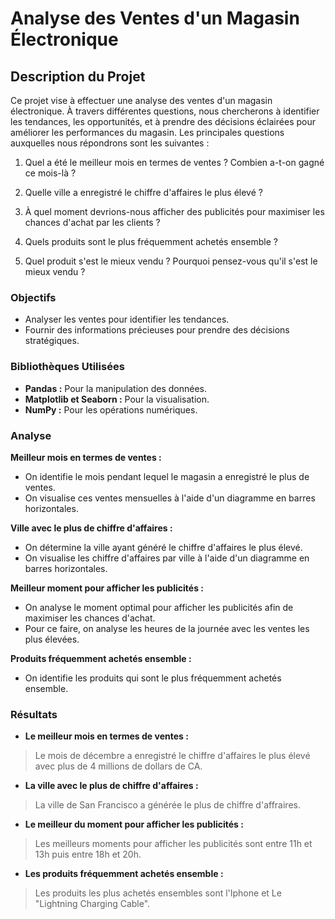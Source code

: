 #  Analyse des Ventes d'un Magasin Électronique

## Description du Projet

Ce projet vise à effectuer une analyse des ventes d'un magasin électronique. À travers différentes questions, nous chercherons à identifier les tendances, les opportunités, et à prendre des décisions éclairées pour améliorer les performances du magasin. Les principales questions auxquelles nous répondrons sont les suivantes :

1. Quel a été le meilleur mois en termes de ventes ? Combien a-t-on gagné ce mois-là ?

2. Quelle ville a enregistré le chiffre d'affaires le plus élevé ?

3. À quel moment devrions-nous afficher des publicités pour maximiser les chances d'achat par les clients ?

4. Quels produits sont le plus fréquemment achetés ensemble ?

5. Quel produit s'est le mieux vendu ? Pourquoi pensez-vous qu'il s'est le mieux vendu ?


### Objectifs

- Analyser les ventes pour identifier les tendances.
- Fournir des informations précieuses pour prendre des décisions stratégiques.

### Bibliothèques Utilisées

- **Pandas :** Pour la manipulation des données.
- **Matplotlib et Seaborn :** Pour la visualisation.
- **NumPy :** Pour les opérations numériques.

### Analyse

**Meilleur mois en termes de ventes :**

   - On identifie le mois pendant lequel le magasin a enregistré le plus de ventes.
   - On visualise ces ventes mensuelles à l'aide d'un diagramme en barres horizontales.

**Ville avec le plus de chiffre d'affaires :**

   - On détermine la ville ayant généré le chiffre d'affaires le plus élevé.
   - On visualise les chiffre d'affaires par ville à l'aide d'un diagramme en barres horizontales.

**Meilleur moment pour afficher les publicités :**

   - On analyse le moment optimal pour afficher les publicités afin de maximiser les chances d'achat.
   - Pour ce faire, on analyse les heures de la journée avec les ventes les plus élevées.

**Produits fréquemment achetés ensemble :**

   - On identifie les produits qui sont le plus fréquemment achetés ensemble.

### Résultats

- **Le meilleur mois en termes de ventes :**
> Le mois de décembre a enregistré le chiffre d'affaires le plus élevé avec plus de 4 millions de dollars de CA.

- **La ville avec le plus de chiffre d'affaires :**
> La ville de San Francisco a générée le plus de chiffre d'affraires.

- **Le meilleur du moment pour afficher les publicités :**
> Les meilleurs moments pour afficher les publicités sont entre 11h et 13h puis entre 18h et 20h.

- **Les produits fréquemment achetés ensemble :**
> Les produits les plus achetés ensembles sont l'Iphone et Le "Lightning Charging Cable".
